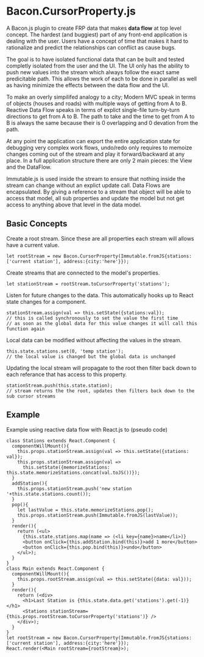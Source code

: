 # Bacon.CursorProperty.js

A Bacon.js plugin to create FRP data that makes **data flow** at top level concept. The hardest (and buggiest) part of any front-end application is dealing with the user. Users have a concept of time that makes it hard to rationalize and predict the relationships can conflict as cause bugs.  

The goal is to have isolated functional data that can be built and tested completly isolated from the user and the UI. The UI only has the ability to push new values into the stream which always follow the exact same predicitable path. This allows the work of each to be done in parallel as well as having minimize the effects between the data flow and the UI.  

To make an overly simpilifed analogy to a city; Modern MVC speak in terms of objects (houses and roads) with multiple ways of getting from A to B. Reactive Data Flow speaks in terms of explict single-file turn-by-turn directions to get from A to B. The path to take and the time to get from A to B is always the same because their is 0 overlapping and 0 devation from the path.  

At any point the application can export the entire application state for debugging very complex work flows, undo/redo only requires to memoize changes coming out of the stream and play it forward/backward at any place. In a full application structure there are only 2 main pieces: the View and the DataFlow. 

Immutable.js is used inside the stream to ensure that nothing inside the stream can change without an explict update call. Data Flows are encapsulated. By giving a reference to a stream that object will be able to access that model, all sub properties and update the model but not get access to anything above that level in the data model.  

## Basic Concepts

Create a root stream. Since these are all properties each stream will allows have a current value.

    let rootStream = new Bacon.CursorProperty(Immutable.fromJS{stations:['current station'], address:{city:'here'}});
  
Create streams that are connected to the model's properties.  

    let stationStream = rootStream.toCursorProperty('stations');
  
Listen for future changes to the data. This automatically hooks up to React state changes for a component.

    stationStream.assign(val => this.setState({stations:val});
    // this is called synchronously to set the value the first time
    // as soon as the global data for this value changes it will call this function again
    
Local data can be modified without affecting the values in the stream.

    this.state.stations.set(0, 'temp station');
    // the local value is changed but the global data is unchanged
    
Updating the local stream will propagate to the root then filter back down to each referance that has access to this property.

    stationStream.push(this.state.station);
    // stream returns the the root, updates then filters back down to the sub cursor streams

## Example

Example using reactive data flow with React.js to  (pseudo code)

    class Stations extends React.Component {
      componentWillMount(){
        this.props.stationStream.assign(val => this.setState({stations: val});
        this.props.stationStream.assign(val => 
          this.setState({memorizeStations: this.state.memorizeStations.concat(val.toJS())});
      }
      addStation(){
        this.props.stationStream.push('new station '+this.state.stations.count());
      }
      pop(){
        let lastValue = this.state.memorizeStations.pop();
        this.props.stationStream.push(Immutable.fromJS(lastValue));
      }
      render(){
        return (<ul>
          {this.state.stations.map(name => (<li key={name}>name</li>)}
          <button onClick={this.addStation.bind(this)}>add 1 more</button>
          <button onClick={this.pop.bind(this)}>undo</button>
        </ul>);
      }
    }
    class Main extends React.Component {
      componentWillMount(){
        this.props.rootStream.assign(val => this.setState({data: val}));
      }
      render(){
        return (<div>
          <h1>Last Station is {this.state.data.get('stations').get(-1)}</h1>
          <Stations stationStream={this.props.rootStream.toCursorProperty('stations')} />
        </div>);
      }
    }
    let rootStream = new Bacon.CursorProperty(Immutable.fromJS{stations:['current station'], address:{city:'here'}});
    React.render(<Main rootStream={rootStream}>);

